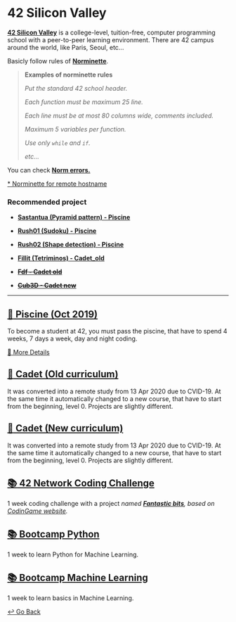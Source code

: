# 42 Silicon Valley

**[42 Silicon Valley](https://www.42.us.org)** is a college-level, tuition-free, computer programming school with a peer-to-peer learning environment. There are 42 campus around the world, like Paris, Seoul, etc...

Basicly follow rules of **[Norminette](https://github.com/lisy0123/42/blob/master/norminette.en.pdf)**.

> **Examples of norminette rules**
>
> *Put the standard 42 school header.*
>
> *Each function must be maximum 25 line.*
>
> *Each line must be at most 80 columns wide, comments included.*
>
> *Maximum 5 variables per function.*
>
> *Use only `while` and `if`.*
>
> *etc...*

You can check [**Norm errors.**](https://github.com/lisy0123/42/blob/master/Norm_errors.md)

[* Norminette for remote hostname](https://github.com/42Paris/norminette)

### Recommended project

- **[Sastantua (Pyramid pattern) - Piscine](https://github.com/lisy0123/42/tree/master/Piscine/sastantua/ex00)**
- **[Rush01 (Sudoku) - Piscine](https://github.com/lisy0123/42/tree/master/Piscine/rush01/ex00)**
- **[Rush02 (Shape detection) - Piscine](https://github.com/lisy0123/42/tree/master/Piscine/rush02/ex00)**

- **[Fillit (Tetriminos) - Cadet_old](https://github.com/lisy0123/42/tree/master/Cadet_old/fillit)**
- ~~**[Fdf - Cadet old](https://github.com/lisy0123/42/tree/master/Cadet_old/fdf)**~~
- ~~**[Cub3D - Cadet new](https://github.com/lisy0123/42/tree/master/Cadet_new/cub3D)**~~

---

## [:closed_book: Piscine (Oct 2019)](https://github.com/lisy0123/42/blob/master/Piscine)

To become a student at 42, you must pass the piscine, that have to spend 4 weeks, 7 days a week, day and night coding. 

[📖 More Details](https://www.42.us.org/program/piscine)

## [:green_book: Cadet (Old curriculum)](https://github.com/lisy0123/42/blob/master/Cadet_old)

It was converted into a remote study from 13 Apr 2020 due to CVID-19. At the same time it automatically changed to a new course, that have to start from the beginning, level 0. Projects are slightly different. 

## [:blue_book: Cadet (New curriculum)](https://github.com/lisy0123/42/blob/master/Cadet_new)

It was converted into a remote study from 13 Apr 2020 due to CVID-19. At the same time it automatically changed to a new course, that have to start from the beginning, level 0. Projects are slightly different. 

## [:books: 42 Network Coding Challenge](https://github.com/lisy0123/42/blob/master/42_Network_coding_challenge)

1 week coding challenge with a project *named [**Fantastic bits**](https://www.codingame.com/multiplayer/bot-programming/fantastic-bits), based on [CodinGame website](https://www.codingame.com).*

## [:books: Bootcamp Python](https://github.com/lisy0123/42/blob/master/Bootcamp_python)

1 week to learn Python for Machine Learning.

## [:books: Bootcamp Machine Learning](https://github.com/lisy0123/42/blob/master/Bootcamp_machine_learning)

1 week to learn basics in Machine Learning. 



[↩️ Go Back](https://github.com/lisy0123/Study)